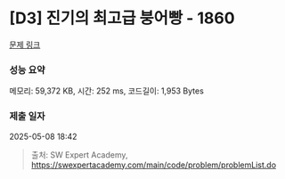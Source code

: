 # [D3] 진기의 최고급 붕어빵 - 1860 

[문제 링크](https://swexpertacademy.com/main/code/problem/problemDetail.do?contestProbId=AV5LsaaqDzYDFAXc) 

### 성능 요약

메모리: 59,372 KB, 시간: 252 ms, 코드길이: 1,953 Bytes

### 제출 일자

2025-05-08 18:42



> 출처: SW Expert Academy, https://swexpertacademy.com/main/code/problem/problemList.do